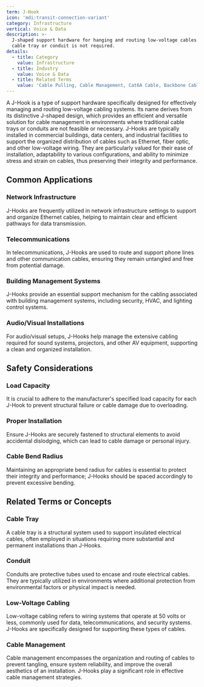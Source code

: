 ```yaml
---
term: J-Hook
icon: 'mdi:transit-connection-variant'
category: Infrastructure
vertical: Voice & Data
description: >-
  J-shaped support hardware for hanging and routing low-voltage cables when
  cable tray or conduit is not required.
details:
  - title: Category
    value: Infrastructure
  - title: Industry
    value: Voice & Data
  - title: Related Terms
    value: 'Cable Pulling, Cable Management, Cat6A Cable, Backbone Cabling, WAP'
---
```

A J-Hook is a type of support hardware specifically designed for effectively managing and routing low-voltage cabling systems. Its name derives from its distinctive J-shaped design, which provides an efficient and versatile solution for cable management in environments where traditional cable trays or conduits are not feasible or necessary. J-Hooks are typically installed in commercial buildings, data centers, and industrial facilities to support the organized distribution of cables such as Ethernet, fiber optic, and other low-voltage wiring. They are particularly valued for their ease of installation, adaptability to various configurations, and ability to minimize stress and strain on cables, thus preserving their integrity and performance.

## Common Applications

### Network Infrastructure
J-Hooks are frequently utilized in network infrastructure settings to support and organize Ethernet cables, helping to maintain clear and efficient pathways for data transmission.

### Telecommunications
In telecommunications, J-Hooks are used to route and support phone lines and other communication cables, ensuring they remain untangled and free from potential damage.

### Building Management Systems
J-Hooks provide an essential support mechanism for the cabling associated with building management systems, including security, HVAC, and lighting control systems.

### Audio/Visual Installations
For audio/visual setups, J-Hooks help manage the extensive cabling required for sound systems, projectors, and other AV equipment, supporting a clean and organized installation.

## Safety Considerations

### Load Capacity
It is crucial to adhere to the manufacturer's specified load capacity for each J-Hook to prevent structural failure or cable damage due to overloading.

### Proper Installation
Ensure J-Hooks are securely fastened to structural elements to avoid accidental dislodging, which can lead to cable damage or personal injury.

### Cable Bend Radius
Maintaining an appropriate bend radius for cables is essential to protect their integrity and performance; J-Hooks should be spaced accordingly to prevent excessive bending.

## Related Terms or Concepts

### Cable Tray
A cable tray is a structural system used to support insulated electrical cables, often employed in situations requiring more substantial and permanent installations than J-Hooks.

### Conduit
Conduits are protective tubes used to encase and route electrical cables. They are typically utilized in environments where additional protection from environmental factors or physical impact is needed.

### Low-Voltage Cabling
Low-voltage cabling refers to wiring systems that operate at 50 volts or less, commonly used for data, telecommunications, and security systems. J-Hooks are specifically designed for supporting these types of cables.

### Cable Management
Cable management encompasses the organization and routing of cables to prevent tangling, ensure system reliability, and improve the overall aesthetics of an installation. J-Hooks play a significant role in effective cable management strategies.
